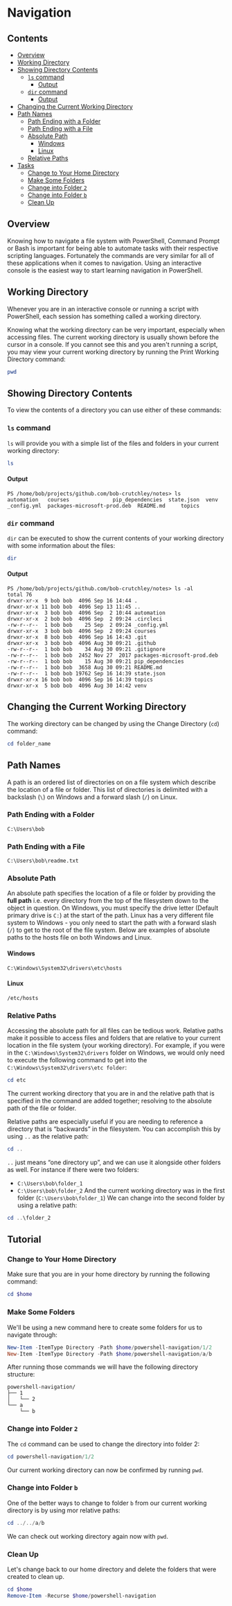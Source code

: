 # Navigation



<!--TOC_START-->
## Contents
- [Overview](#overview)
- [Working Directory](#working-directory)
- [Showing Directory Contents](#showing-directory-contents)
	- [`ls` command](#ls-command)
		- [Output](#output)
	- [`dir` command](#dir-command)
		- [Output](#output-1)
- [Changing the Current Working Directory](#changing-the-current-working-directory)
- [Path Names](#path-names)
	- [Path Ending with a Folder](#path-ending-with-a-folder)
	- [Path Ending with a File](#path-ending-with-a-file)
	- [Absolute Path](#absolute-path)
		- [Windows](#windows)
		- [Linux](#linux)
	- [Relative Paths](#relative-paths)
- [Tasks](#tasks)
	- [Change to Your Home Directory](#change-to-your-home-directory)
	- [Make Some Folders](#make-some-folders)
	- [Change into Folder `2`](#change-into-folder-2)
	- [Change into Folder `b`](#change-into-folder-b)
	- [Clean Up](#clean-up)

<!--TOC_END-->
## Overview
Knowing how to navigate a file system with PowerShell, Command Prompt or Bash is important for being able to automate tasks with their respective scripting languages.
Fortunately the commands are very similar for all of these applications when it comes to navigation.
Using an interactive console is the easiest way to start learning navigation in PowerShell.

## Working Directory
Whenever you are in an interactive console or running a script with PowerShell, each session has something called a working directory.

Knowing what the working directory can be very important, especially when accessing files.
The current working directory is usually shown before the cursor in a console. If you cannot see this and you aren't running a script, you may view your current working directory by running the Print Working Directory command:
```powershell
pwd
```

## Showing Directory Contents
To view the contents of a directory you can use either of these commands:

### `ls` command
`ls` will provide you with a simple list of the files and folders in your current working directory:
```powershell
ls
```

#### Output
```text
PS /home/bob/projects/github.com/bob-crutchley/notes> ls
automation   courses			  pip_dependencies  state.json	venv
_config.yml  packages-microsoft-prod.deb  README.md	    topics
```

### `dir` command
`dir` can be executed to show the current contents of your working directory with some information about the files:
```powershell
dir
```

#### Output
```text
PS /home/bob/projects/github.com/bob-crutchley/notes> ls -al
total 76
drwxr-xr-x  9 bob bob  4096 Sep 16 14:44 .
drwxr-xr-x 11 bob bob  4096 Sep 13 11:45 ..
drwxr-xr-x  3 bob bob  4096 Sep  2 10:44 automation
drwxr-xr-x  2 bob bob  4096 Sep  2 09:24 .circleci
-rw-r--r--  1 bob bob    25 Sep  2 09:24 _config.yml
drwxr-xr-x  3 bob bob  4096 Sep  2 09:24 courses
drwxr-xr-x  8 bob bob  4096 Sep 16 14:43 .git
drwxr-xr-x  3 bob bob  4096 Aug 30 09:21 .github
-rw-r--r--  1 bob bob    34 Aug 30 09:21 .gitignore
-rw-r--r--  1 bob bob  2452 Nov 27  2017 packages-microsoft-prod.deb
-rw-r--r--  1 bob bob    15 Aug 30 09:21 pip_dependencies
-rw-r--r--  1 bob bob  3658 Aug 30 09:21 README.md
-rw-r--r--  1 bob bob 19762 Sep 16 14:39 state.json
drwxr-xr-x 16 bob bob  4096 Sep 16 14:39 topics
drwxr-xr-x  5 bob bob  4096 Aug 30 14:42 venv
```

## Changing the Current Working Directory
The working directory can be changed by using the Change Directory (`cd`) command:
```powershell
cd folder_name
```

## Path Names
A path is an ordered list of directories on on a file system which describe the location of a file or folder. This list of directories is delimited with a backslash (`\`) on Windows and a forward slash (`/`) on Linux.

### Path Ending with a Folder
```text
C:\Users\bob
```

### Path Ending with a File
```text
C:\Users\bob\readme.txt
```

### Absolute Path
An absolute path specifies the location of a file or folder by providing the **full path** i.e. every directory from the top of the filesystem down to the object in question.
On Windows, you must specify the drive letter (Default primary drive is `C:`) at the start of the path.
Linux has a very different file system to Windows - you only need to start the path with a forward slash (`/`) to get to the root of the file system.
Below are examples of absolute paths to the hosts file on both Windows and Linux.

#### Windows
```text
C:\Windows\System32\drivers\etc\hosts
```

#### Linux
```text
/etc/hosts
```

### Relative Paths
Accessing the absolute path for all files can be tedious work. Relative paths make it possible to access files and folders that are relative to your current location in the file system (your working directory).
For example, if you were in the `C:\Windows\System32\drivers` folder on Windows, we would only need to execute the following command to get into the `C:\Windows\System32\drivers\etc folder`:
```powershell
cd etc
```
The current working directory that you are in and the relative path that is specified in the command are added together; resolving to the absolute path of the file or folder.

Relative paths are especially useful if you are needing to reference a directory that is “backwards” in the filesystem.
You can accomplish this by using `..` as the relative path:
```powershell
cd ..
```

`..` just means “one directory up”, and we can use it alongside other folders as well.
For instance if there were two folders:
- `C:\Users\bob\folder_1`
- `C:\Users\bob\folder_2`
And the current working directory was in the first folder (`C:\Users\bob\folder_1`)
We can change into the second folder by using a relative path:
```powershell
cd ..\folder_2
```

## Tutorial

### Change to Your Home Directory
Make sure that you are in your home directory by running the following command:
```powershell
cd $home
```

### Make Some Folders
We'll be using a new command here to create some folders for us to navigate through:
```powershell
New-Item -ItemType Directory -Path $home/powershell-navigation/1/2
New-Item -ItemType Directory -Path $home/powershell-navigation/a/b
```
After running those commands we will have the following directory structure:
```text
powershell-navigation/
├── 1
│   └── 2
└── a
    └── b
```

### Change into Folder `2`
The `cd` command can be used to change the directory into folder 2:
```powershell
cd powershell-navigation/1/2
```
Our current working directory can now be confirmed by running `pwd`.

### Change into Folder `b`
One of the better ways to change to folder `b` from our current working directory is by using mor relative paths:
```powershell
cd ../../a/b
```
We can check out working directory again now with `pwd`.

### Clean Up
Let's change back to our home directory and delete the folders that were created to clean up.
```powershell
cd $home
Remove-Item -Recurse $home/powershell-navigation
```
